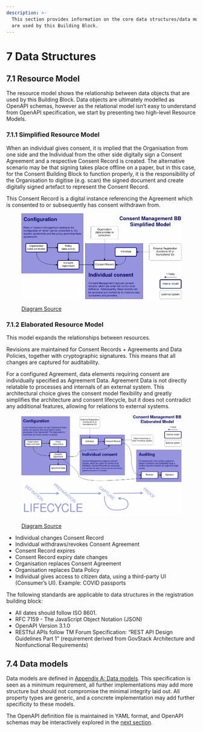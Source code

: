 ```yaml
---
description: >-
  This section provides information on the core data structures/data models that
  are used by this Building Block.
---
```


# 7 Data Structures

## 7.1 Resource Model

The resource model shows the relationship between data objects that are used by this Building Block. Data objects are ultimately modelled as OpenAPI schemas, however as the relational model isn’t easy to understand from OpenAPI specification, we start by presenting two high-level Resource Models.

### 7.1.1 Simplified Resource Model

When an individual gives consent, it is implied that the Organisation from one side and the Individual from the other side digitally sign a Consent Agreement and a respective Consent Record is created. The alternative scenario may be that signing takes place offline on a paper, but in this case, for the Consent Building Block to function properly, it is the responsibility of the Organisation to digitise (e.g. scan) the signed document and create digitally signed artefact to represent the Consent Record.

This Consent Record is a digital instance referencing the Agreement which is consented to or subsequently has consent withdrawn from.

<figure><img src="images/simple-resource-model.png" alt=""><figcaption><p><a href="https://github.com/GovStackWorkingGroup/bb-consent/tree/main/spec/diagrams">Diagram Source</a></p></figcaption></figure>

### 7.1.2 Elaborated Resource Model

This model expands the relationships between resources.

Revisions are maintained for Consent Records + Agreements and Data Policies, together with cryptographic signatures. This means that all changes are captured for auditability.

For a configured Agreement, data elements requiring consent are individually specified as Agreement Data. Agreement Data is not directly relatable to processes and internals of an external system. This architectural choice gives the consent model flexibility and greatly simplifies the architecture and consent lifecycle, but it does not contradict any additional features, allowing for relations to external systems.

<figure><img src="images/elaborate-resource-model.png" alt=""><figcaption><p> <a href="https://github.com/GovStackWorkingGroup/bb-consent/tree/main/spec/diagrams">Diagram Source</a></p></figcaption></figure>

* Individual changes Consent Record
* Individual withdraws/revokes Consent Agreement
* Consent Record expires
* Consent Record expiry date changes
* Organisation replaces Consent Agreement
* Organisation replaces Data Policy
* Individual gives access to citizen data, using a third-party UI (Consumer’s UI). Example: COVID passports

The following standards are applicable to data structures in the registration building block:

* All dates should follow ISO 8601.
* RFC 7159 - The JavaScript Object Notation (JSON)
* OpenAPI Version 3.1.0
* RESTful APIs follow TM Forum Specification: “REST API Design Guidelines Part 1” (requirement derived from GovStack Architecture and Nonfunctional Requirements)

## 7.4 Data models

Data models are defined in [Appendix A: Data models](appendix-a-data-models.md#10-appendix-a-data-models). This specification is seen as a minimum requirement, all further implementations may add more structure but should not compromise the minimal integrity laid out. All property types are generic, and a concrete implementation may add further specificity to these models.

The OpenAPI definition file is maintained in YAML format, and OpenAPI schemas may be interactively explored in the [next section](8-service-apis.md).
